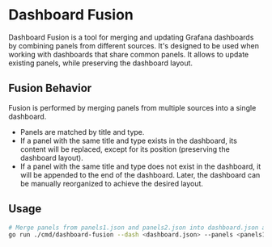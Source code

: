 # Dashboard Fusion

Dashboard Fusion is a tool for merging and updating Grafana dashboards by combining panels from different sources. 
It's designed to be used when working with dashboards that share common panels.
It allows to update existing panels, while preserving the dashboard layout.

## Fusion Behavior

Fusion is performed by merging panels from multiple sources into a single dashboard.
- Panels are matched by title and type.
- If a panel with the same title and type exists in the dashboard, its content will be replaced, except for its position (preserving the dashboard layout).
- If a panel with the same title and type does not exist in the dashboard, it will be appended to the end of the dashboard.
Later, the dashboard can be manually reorganized to achieve the desired layout.

## Usage

```bash
# Merge panels from panels1.json and panels2.json into dashboard.json and save the result to output.json
go run ./cmd/dashboard-fusion --dash <dashboard.json> --panels <panels1.json,panels2.json> --out <output.json>
```
